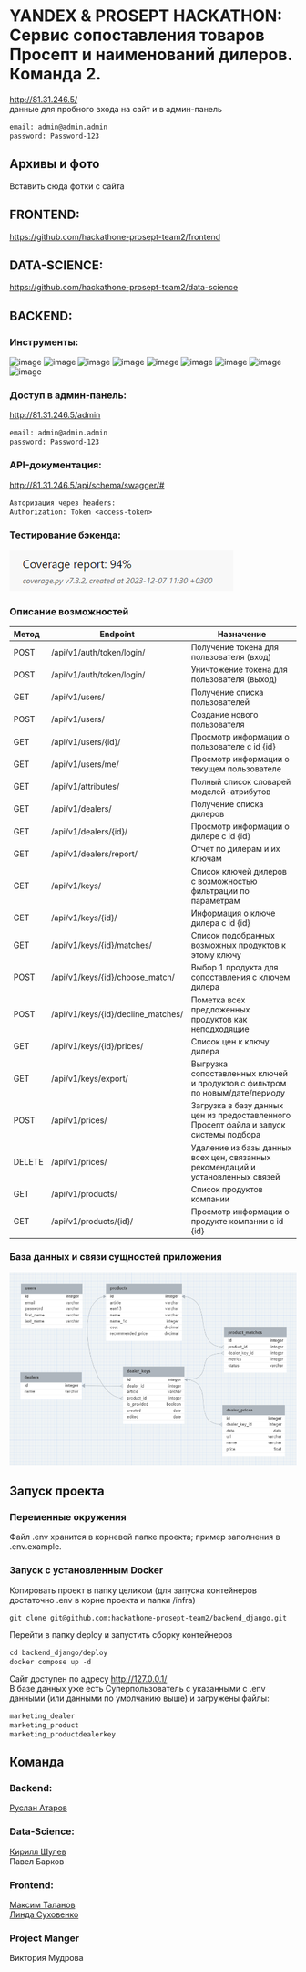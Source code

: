 # YANDEX & PROSEPT HACKATHON: Сервис сопоставления товаров Просепт и наименований дилеров. Команда 2.
http://81.31.246.5/ <br>
данные для пробного входа на сайт и в админ-панель
```
email: admin@admin.admin
password: Password-123
```
## Архивы и фото
Вставить сюда фотки с сайта

##  FRONTEND: 
https://github.com/hackathone-prosept-team2/frontend

##  DATA-SCIENCE: 
https://github.com/hackathone-prosept-team2/data-science

##  BACKEND: 
### Инструменты:
![image](https://img.shields.io/badge/Python%203.11-FFD43B?style=for-the-badge&logo=python&logoColor=blue)
![image](https://img.shields.io/badge/Django%204.2-092E20?style=for-the-badge&logo=django&logoColor=green)
![image](https://img.shields.io/badge/django%20rest%203.14-ff1709?style=for-the-badge&logo=django&logoColor=white)
![image](https://img.shields.io/badge/PostgreSQL-316192?style=for-the-badge&logo=postgresql&logoColor=white)
![image](https://img.shields.io/badge/Docker-2CA5E0?style=for-the-badge&logo=docker&logoColor=white)
![image](https://img.shields.io/badge/Nginx-009639?style=for-the-badge&logo=nginx&logoColor=white)
![image](https://img.shields.io/badge/GitHub-100000?style=for-the-badge&logo=github&logoColor=white)
![image](https://img.shields.io/badge/GitHub_Actions-2088FF?style=for-the-badge&logo=github-actions&logoColor=white)
![image](https://img.shields.io/badge/Pytest-86D46B?style=for-the-badge&logo=redux%20saga&logoColor=999999)

### Доступ в админ-панель:
http://81.31.246.5/admin 
```
email: admin@admin.admin
password: Password-123
```

### API-документация:
http://81.31.246.5/api/schema/swagger/#
```
Авторизация через headers:
Authorization: Token <access-token>
```

### Тестирование бэкенда:
![image](https://github.com/hackathone-prosept-team2/backend_django/blob/main/presentation/coverage.png)

### Описание возможностей
| Метод  | Endpoint                                     | Назначение                                                               |
|:-------|----------------------------------------------|--------------------------------------------------------------------------|
| POST   |/api/v1/auth/token/login/                     | Получение токена для пользователя (вход) |
| POST   |/api/v1/auth/token/login/                     | Уничтожение токена для пользователя (выход)  |
| GET    |/api/v1/users/                                | Получение списка пользователей  |
| POST   |/api/v1/users/                                | Создание нового пользователя |
| GET    |/api/v1/users/{id}/                           | Просмотр информации о пользователе с id {id} |
| GET    |/api/v1/users/me/                             | Просмотр информации о текущем пользователе  |
| GET    |/api/v1/attributes/                           | Полный список словарей моделей-атрибутов  |
| GET    |/api/v1/dealers/                              | Получение списка дилеров |
| GET    |/api/v1/dealers/{id}/                         | Просмотр информации о дилере с id {id} |
| GET    |/api/v1/dealers/report/                       | Отчет по дилерам и их ключам |
| GET    |/api/v1/keys/                                 | Список ключей дилеров с возможностью фильтрации по параметрам |
| GET    |/api/v1/keys/{id}/                            | Информация о ключе дилера с id {id} |
| GET    |/api/v1/keys/{id}/matches/                    | Список подобранных возможных продуктов к этому ключу |
| POST   |/api/v1/keys/{id}/choose_match/               | Выбор 1 продукта для сопоставления с ключем дилера |
| POST   |/api/v1/keys/{id}/decline_matches/            | Пометка всех предложенных продуктов как неподходящие |
| GET    |/api/v1/keys/{id}/prices/                     | Список цен к ключу дилера |
| GET    |/api/v1/keys/export/                          | Выгрузка сопоставленных ключей и продуктов с фильтром по новым/дате/периоду |
| POST   |/api/v1/prices/                               | Загрузка в базу данных цен из предоставленного Просепт файла и запуск системы подбора |
| DELETE |/api/v1/prices/                               | Удаление из базы данных всех цен, связанных рекомендаций и установленных связей |
| GET    |/api/v1/products/                             | Список продуктов компании |
| GET    |/api/v1/products/{id}/                        | Просмотр информации о продукте компании с id {id} |

### База данных и связи сущностей приложения
![image](https://github.com/hackathone-prosept-team2/backend_django/blob/main/presentation/database.png)


## Запуск проекта
### Переменные окружения
Файл .env хранится в корневой папке проекта; пример заполнения в .env.example.

### Запуск с установленным Docker
Копировать проект в папку целиком (для запуска контейнеров достаточно .env в корне проекта и папки /infra)
```
git clone git@github.com:hackathone-prosept-team2/backend_django.git
```
Перейти в папку deploy и запустить сборку контейнеров
```
cd backend_django/deploy
docker compose up -d
```
Сайт доступен по адресу http://127.0.0.1/<br>
В базе данных уже есть Суперпользователь с указанными с .env данными (или данными по умолчанию выше) и загружены файлы:
```
marketing_dealer
marketing_product
marketing_productdealerkey 
```

## Команда
### Backend:
[Руслан Атаров](https://github.com/ratarov) <br>
### Data-Science:
[Кирилл Шулев](https://github.com/Kexxshas)<br>
Павел Барков
### Frontend:
[Максим Таланов](https://github.com/maxtalanov) <br>
[Линда Суховенко](https://github.com/SuhLinda)
### Project Manger
Виктория Мудрова

